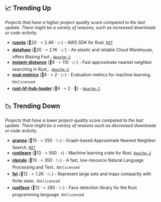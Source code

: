 ## 📈 Trending Up

_Projects that have a higher project-quality score compared to the last update. There might be a variety of reasons, such as increased downloads or code activity._

- <b><a href="https://github.com/rusoto/rusoto">rusoto</a></b> (🥇20 ·  ⭐ 2.4K · 📈) - AWS SDK for Rust. <code><a href="http://bit.ly/34MBwT8">MIT</a></code>
- <b><a href="https://github.com/datafuselabs/databend">datafuse</a></b> (🥈20 ·  ⭐ 2.1K · 📈) - An elastic and reliable Cloud Warehouse, offers Blazing Fast.. <code><a href="http://bit.ly/3nYMfla">Apache-2</a></code>
- <b><a href="https://github.com/InstantDomain/instant-distance">instant-distance</a></b> (🥉9 ·  ⭐ 110 · 📈) - Fast approximate nearest neighbor searching in Rust,.. <code><a href="http://bit.ly/3nYMfla">Apache-2</a></code>
- <b><a href="https://github.com/benjarison/eval-metrics">eval-metrics</a></b> (🥇8 ·  ⭐ 2 · 📈) - Evaluation metrics for machine learning. <code>❗Unlicensed</code>
- <b><a href="https://github.com/philschmid/rust-hf-hub-loader">rust-hf-hub-loader</a></b> (🥉6 ·  ⭐ 2 · 🐣) -  <code><a href="http://bit.ly/3nYMfla">Apache-2</a></code>

## 📉 Trending Down

_Projects that have a lower project-quality score compared to the last update. There might be a variety of reasons such as decreased downloads or code activity._

- <b><a href="https://github.com/granne/granne">granne</a></b> (🥇15 ·  ⭐ 250 · 📉) - Graph-based Approximate Nearest Neighbor Search. <code><a href="http://bit.ly/34MBwT8">MIT</a></code>
- <b><a href="https://github.com/maciejkula/rustlearn">rustlearn</a></b> (🥈13 ·  ⭐ 500 · 💀) - Machine learning crate for Rust. <code><a href="http://bit.ly/3nYMfla">Apache-2</a></code>
- <b><a href="https://github.com/bminixhofer/nlprule">nlprule</a></b> (🥈13 ·  ⭐ 350 · 📉) - A fast, low-resource Natural Language Processing and Text.. <code>❗Unlicensed</code>
- <b><a href="https://github.com/BurntSushi/fst">fst</a></b> (🥉12 ·  ⭐ 1.2K · 📉) - Represent large sets and maps compactly with finite state.. <code>❗Unlicensed</code>
- <b><a href="https://github.com/atomashpolskiy/rustface">rustface</a></b> (🥉12 ·  ⭐ 280 · 📉) - Face detection library for the Rust programming language. <code>❗Unlicensed</code>

